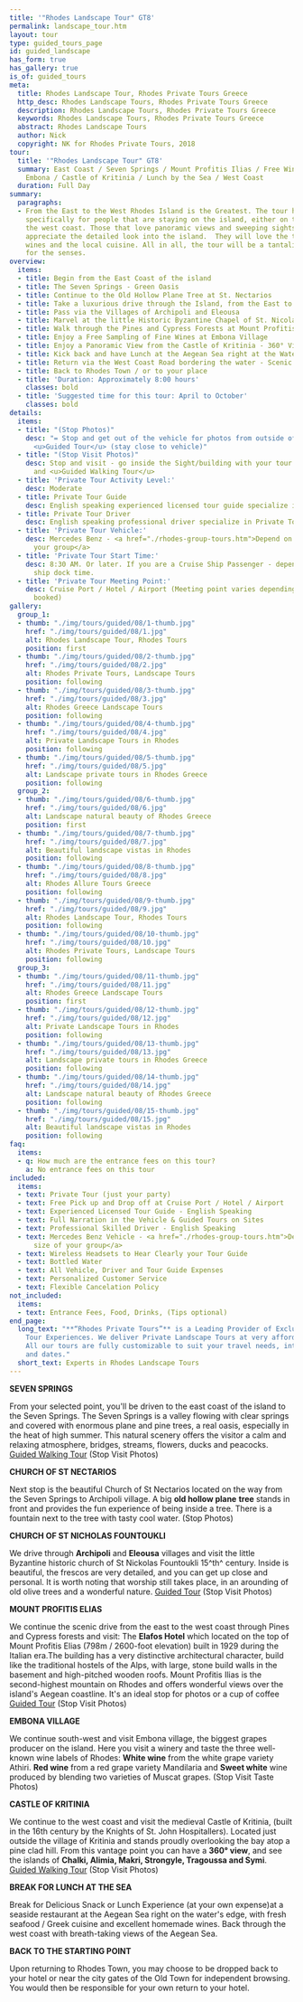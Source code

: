 ```yaml
---
title: '"Rhodes Landscape Tour" GT8'
permalink: landscape_tour.htm
layout: tour
type: guided_tours_page
id: guided_landscape
has_form: true
has_gallery: true
is_of: guided_tours
meta:
  title: Rhodes Landscape Tour, Rhodes Private Tours Greece
  http_desc: Rhodes Landscape Tours, Rhodes Private Tours Greece
  description: Rhodes Landscape Tours, Rhodes Private Tours Greece
  keywords: Rhodes Landscape Tours, Rhodes Private Tours Greece
  abstract: Rhodes Landscape Tours
  author: Nick
  copyright: NK for Rhodes Private Tours, 2018
tour:
  title: '"Rhodes Landscape Tour" GT8'
  summary: East Coast / Seven Springs / Mount Profitis Ilias / Free Wine Taste in
    Embona / Castle of Kritinia / Lunch by the Sea / West Coast
  duration: Full Day
summary:
  paragraphs:
  - From the East to the West Rhodes Island is the Greatest. The tour has been designed
    specifically for people that are staying on the island, either on the east or
    the west coast. Those that love panoramic views and sweeping sights will fully
    appreciate the detailed look into the island.  They will love the taste of the
    wines and the local cuisine. All in all, the tour will be a tantalizing feast
    for the senses.
overview:
  items:
  - title: Begin from the East Coast of the island
  - title: The Seven Springs - Green Oasis
  - title: Continue to the Old Hollow Plane Tree at St. Nectarios
  - title: Take a luxurious drive through the Island, from the East to the West
  - title: Pass via the Villages of Archipoli and Eleousa
  - title: Marvel at the little Historic Byzantine Chapel of St. Nicolas Foundouklis
  - title: Walk through the Pines and Cypress Forests at Mount Profitis Ilias
  - title: Enjoy a Free Sampling of Fine Wines at Embona Village
  - title: Enjoy a Panoramic View from the Castle of Kritinia - 360° View
  - title: Kick back and have Lunch at the Aegean Sea right at the Water’s Edge
  - title: Return via the West Coast Road bordering the water - Scenic
  - title: Back to Rhodes Town / or to your place
  - title: 'Duration: Approximately 8:00 hours'
    classes: bold
  - title: 'Suggested time for this tour: April to October'
    classes: bold
details:
  items:
  - title: "(Stop Photos)"
    desc: "= Stop and get out of the vehicle for photos from outside of the Sight/Building
      <u>Guided Tour</u> (stay close to vehicle)"
  - title: "(Stop Visit Photos)"
    desc: Stop and visit - go inside the Sight/building with your tour guide for photos
      and <u>Guided Walking Tour</u>
  - title: 'Private Tour Activity Level:'
    desc: Moderate
  - title: Private Tour Guide
    desc: English speaking experienced licensed tour guide specialize in Private Tours
  - title: Private Tour Driver
    desc: English speaking professional driver specialize in Private Tours
  - title: 'Private Tour Vehicle:'
    desc: Mercedes Benz - <a href="./rhodes-group-tours.htm">Depend on the size of
      your group</a>
  - title: 'Private Tour Start Time:'
    desc: 8:30 AM. Or later. If you are a Cruise Ship Passenger - depend on your cruise
      ship dock time.
  - title: 'Private Tour Meeting Point:'
    desc: Cruise Port / Hotel / Airport (Meeting point varies depending on option
      booked)
gallery:
  group_1:
  - thumb: "./img/tours/guided/08/1-thumb.jpg"
    href: "./img/tours/guided/08/1.jpg"
    alt: Rhodes Landscape Tour, Rhodes Tours
    position: first
  - thumb: "./img/tours/guided/08/2-thumb.jpg"
    href: "./img/tours/guided/08/2.jpg"
    alt: Rhodes Private Tours, Landscape Tours
    position: following
  - thumb: "./img/tours/guided/08/3-thumb.jpg"
    href: "./img/tours/guided/08/3.jpg"
    alt: Rhodes Greece Landscape Tours
    position: following
  - thumb: "./img/tours/guided/08/4-thumb.jpg"
    href: "./img/tours/guided/08/4.jpg"
    alt: Private Landscape Tours in Rhodes
    position: following
  - thumb: "./img/tours/guided/08/5-thumb.jpg"
    href: "./img/tours/guided/08/5.jpg"
    alt: Landscape private tours in Rhodes Greece
    position: following
  group_2:
  - thumb: "./img/tours/guided/08/6-thumb.jpg"
    href: "./img/tours/guided/08/6.jpg"
    alt: Landscape natural beauty of Rhodes Greece
    position: first
  - thumb: "./img/tours/guided/08/7-thumb.jpg"
    href: "./img/tours/guided/08/7.jpg"
    alt: Beautiful landscape vistas in Rhodes
    position: following
  - thumb: "./img/tours/guided/08/8-thumb.jpg"
    href: "./img/tours/guided/08/8.jpg"
    alt: Rhodes Allure Tours Greece
    position: following
  - thumb: "./img/tours/guided/08/9-thumb.jpg"
    href: "./img/tours/guided/08/9.jpg"
    alt: Rhodes Landscape Tour, Rhodes Tours
    position: following
  - thumb: "./img/tours/guided/08/10-thumb.jpg"
    href: "./img/tours/guided/08/10.jpg"
    alt: Rhodes Private Tours, Landscape Tours
    position: following
  group_3:
  - thumb: "./img/tours/guided/08/11-thumb.jpg"
    href: "./img/tours/guided/08/11.jpg"
    alt: Rhodes Greece Landscape Tours
    position: first
  - thumb: "./img/tours/guided/08/12-thumb.jpg"
    href: "./img/tours/guided/08/12.jpg"
    alt: Private Landscape Tours in Rhodes
    position: following
  - thumb: "./img/tours/guided/08/13-thumb.jpg"
    href: "./img/tours/guided/08/13.jpg"
    alt: Landscape private tours in Rhodes Greece
    position: following
  - thumb: "./img/tours/guided/08/14-thumb.jpg"
    href: "./img/tours/guided/08/14.jpg"
    alt: Landscape natural beauty of Rhodes Greece
    position: following
  - thumb: "./img/tours/guided/08/15-thumb.jpg"
    href: "./img/tours/guided/08/15.jpg"
    alt: Beautiful landscape vistas in Rhodes
    position: following
faq:
  items:
  - q: How much are the entrance fees on this tour?
    a: No entrance fees on this tour
included:
  items:
  - text: Private Tour (just your party)
  - text: Free Pick up and Drop off at Cruise Port / Hotel / Airport
  - text: Experienced Licensed Tour Guide - English Speaking
  - text: Full Narration in the Vehicle & Guided Tours on Sites
  - text: Professional Skilled Driver - English Speaking
  - text: Mercedes Benz Vehicle - <a href="./rhodes-group-tours.htm">Depend on the
      size of your group</a>
  - text: Wireless Headsets to Hear Clearly your Tour Guide
  - text: Bottled Water
  - text: All Vehicle, Driver and Tour Guide Expenses
  - text: Personalized Customer Service
  - text: Flexible Cancelation Policy
not_included:
  items:
  - text: Entrance Fees, Food, Drinks, (Tips optional)
end_page:
  long_text: "**“Rhodes Private Tours”** is a Leading Provider of Exclusive and Personalized
    Tour Experiences. We deliver Private Landscape Tours at very affordable rates.
    All our tours are fully customizable to suit your travel needs, interests, schedules,
    and dates."
  short_text: Experts in Rhodes Landscape Tours
---
```


**SEVEN SPRINGS**

From your selected point, you'll be driven to the east coast of the island to the Seven Springs. The Seven Springs is a valley flowing with clear springs and covered with enormous plane and pine trees, a real oasis, especially in the heat of high summer.  This natural scenery offers the visitor a calm and relaxing atmosphere, bridges, streams, flowers, ducks and peacocks. <u>Guided Walking Tour</u> (Stop Visit Photos)

**CHURCH OF ST NECTARIOS**

Next stop is the beautiful Church of St Nectarios located on the way from the Seven Springs to Archipoli village. A big **old hollow plane** **tree** stands in front and provides the fun experience of being inside a tree. There is a fountain next to the tree with tasty cool water. (Stop Photos)

**CHURCH OF ST NICHOLAS FOUNTOUKLI**

We drive through **Archipoli** and **Eleousa** villages and visit the little Byzantine historic church of St Nickolas Fountoukli 15^th^ century. Inside is beautiful, the frescos are very detailed, and you can get up close and personal. It is worth noting that worship still takes place, in an arounding of old olive trees and a wonderful nature. <u>Guided Tour</u> (Stop Visit Photos)

**MOUNT PROFITIS ELIAS**

We continue the scenic drive from the east to the west coast through Pines and Cypress forests and visit:  The **Elafos Hotel** which located on the top of Mount Profitis Elias (798m / 2600-foot elevation) built in 1929 during the Italian era.The building has a very distinctive architectural character, build like the traditional hostels of the Alps, with large, stone build walls in the basement and high-pitched wooden roofs. Mount Profitis Ilias is the second-highest mountain on Rhodes and offers wonderful views over the island's Aegean coastline. It's an ideal stop for photos or a cup of coffee <u>Guided Tour</u> (Stop Visit Photos)

**EMBONA VILLAGE**

We continue south-west and visit Embona village, the biggest grapes producer on the island. Here you visit a winery and taste the three well-known wine labels of Rhodes: **White wine** from the white grape variety Athiri. **Red wine** from a red grape variety Mandilaria and **Sweet white** wine produced by blending two varieties of Muscat grapes. (Stop Visit Taste Photos)

**CASTLE OF KRITINIA**

We continue to the west coast and visit the medieval Castle of Kritinia, (built in the 16th century by the Knights of St. John Hospitallers). Located just outside the village of Kritinia and stands proudly overlooking the bay atop a pine clad hill. From this vantage point you can have a **360° view**, and see the islands of **Chalki, Alimia, Makri, Strongyle, Tragoussa and Symi**. <u>Guided Walking Tour</u> (Stop Visit Photos)

**BREAK FOR LUNCH AT THE SEA**

Break for Delicious Snack or Lunch Experience (at your own expense)at a seaside restaurant at the Aegean Sea right on the water's edge, with fresh seafood / Greek cuisine and excellent homemade wines.  Back through the west coast with breath-taking views of the Aegean Sea.

**BACK TO THE STARTING POINT**

Upon returning to Rhodes Town, you may choose to be dropped back to your hotel or near the city gates of the Old Town for independent browsing. You would then be responsible for your own return to your hotel.